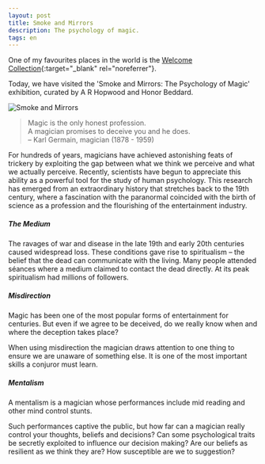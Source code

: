 ```yaml
---
layout: post
title: Smoke and Mirrors
description: The psychology of magic.
tags: en
---
```


One of my favourites places in the world is the [Welcome Collection][2]{:target="_blank" rel="noreferrer"}.

Today, we have visited the 'Smoke and Mirrors: The Psychology of Magic'
exhibition, curated by A R Hopwood and Honor Beddard.

![Smoke and Mirrors][1]

> Magic is the only honest profession.  
> A magician promises to deceive you and he does.  
> – Karl Germain, magician (1878 - 1959)

For hundreds of years, magicians have achieved astonishing feats of trickery by
exploiting the gap between what we think we perceive and what we actually
perceive. Recently, scientists have begun to appreciate this ability as a
powerful tool for the study of human psychology. This research has emerged from
an extraordinary history that stretches back to the 19th century, where a
fascination with the paranormal coincided with the birth of science as a
profession and the flourishing of the entertainment industry.


##### The Medium

The ravages of war and disease in the late 19th and early 20th centuries caused
widespread loss. These conditions gave rise to spiritualism – the belief that
the dead can communicate with the living. Many people attended séances where a
medium claimed to contact the dead directly. At its peak spiritualism had
millions of followers.


##### Misdirection

Magic has been one of the most popular forms of entertainment for centuries.
But even if we agree to be deceived, do we really know when and where the
deception takes place?

When using misdirection the magician draws attention to one thing to ensure we
are unaware of something else. It is one of the most important skills a
conjuror must learn.


##### Mentalism

A mentalism is a magician whose performances include mid reading and other mind
control stunts.

Such performances captive the public, but how far can a magician really control
your thoughts, beliefs and decisions? Can some psychological traits be
secretly exploited to influence our decision making? Are our beliefs as
resilient as we think they are? How susceptible are we to suggestion?


[1]: /assets/images/notes/smoke-and-mirrors.jpg
[2]: https://wellcomecollection.org/
